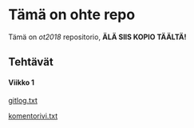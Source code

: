# Tämä on ohte repo

Tämä on  *ot2018* repositorio, **ÄLÄ SIIS KOPIO TÄÄLTÄ!**

## Tehtävät

#### Viikko 1
[gitlog.txt](https://github.com/JohannesLares/ohte/blob/master/laskarit/viikko1/gitlog.txt)

[komentorivi.txt](https://github.com/JohannesLares/ohte/blob/master/laskarit/viikko1/komentorivi.txt)
